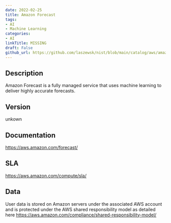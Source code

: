 ```yaml
---
date: 2022-02-25
title: Amazon Forecast
tags: 
- AI
- Machine Learning
categories: 
- AI
linkTitle: MISSING
draft: False         
github_url: https://github.com/laszewsk/nist/blob/main/catalog/aws/amazon-forecast.yaml
---
```


## Description

Amazon Forecast is a fully managed service that uses machine learning to deliver highly accurate forecasts.

## Version

unkown

## Documentation

https://aws.amazon.com/forecast/

## SLA

https://aws.amazon.com/compute/sla/

## Data

User data is stored on Amazon servers under the associated AWS account and is protected under the AWS shared responsibility model as detailed here https://aws.amazon.com/compliance/shared-responsibility-model/
